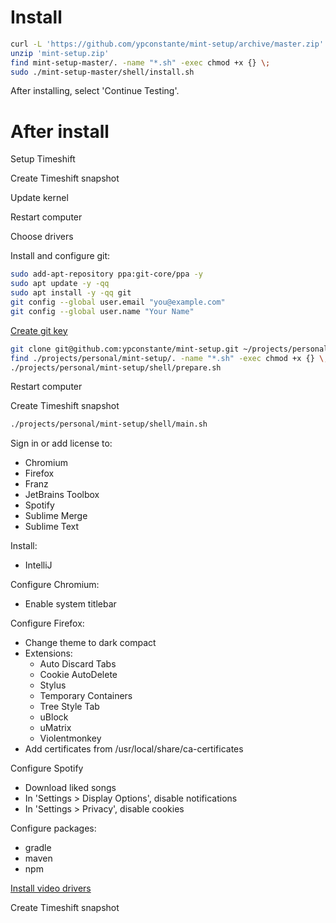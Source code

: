 # Install

```sh
curl -L 'https://github.com/ypconstante/mint-setup/archive/master.zip' -o 'mint-setup.zip'
unzip 'mint-setup.zip'
find mint-setup-master/. -name "*.sh" -exec chmod +x {} \;
sudo ./mint-setup-master/shell/install.sh
```

After installing, select 'Continue Testing'.


# After install

Setup Timeshift

Create Timeshift snapshot

Update kernel

Restart computer

Choose drivers

Install and configure git:
```sh
sudo add-apt-repository ppa:git-core/ppa -y
sudo apt update -y -qq
sudo apt install -y -qq git
git config --global user.email "you@example.com"
git config --global user.name "Your Name"
```

[Create git key](https://github.com/ypconstante/mint-setup/wiki#create-ssh-key)

```sh
git clone git@github.com:ypconstante/mint-setup.git ~/projects/personal/mint-setup
find ./projects/personal/mint-setup/. -name "*.sh" -exec chmod +x {} \;
./projects/personal/mint-setup/shell/prepare.sh
```

Restart computer

Create Timeshift snapshot

```sh
./projects/personal/mint-setup/shell/main.sh
```

Sign in or add license to:
- Chromium
- Firefox
- Franz
- JetBrains Toolbox
- Spotify
- Sublime Merge
- Sublime Text

Install:
- IntelliJ


Configure Chromium:
- Enable system titlebar

Configure Firefox:
- Change theme to dark compact
- Extensions:
    - Auto Discard Tabs
    - Cookie AutoDelete
    - Stylus
    - Temporary Containers
    - Tree Style Tab
    - uBlock
    - uMatrix
    - Violentmonkey
- Add certificates from /usr/local/share/ca-certificates

Configure Spotify
- Download liked songs
- In 'Settings > Display Options', disable notifications
- In 'Settings > Privacy', disable cookies

Configure packages:
- gradle
- maven
- npm

[Install video drivers](https://github.com/lutris/docs/blob/master/InstallingDrivers.md)

Create Timeshift snapshot
